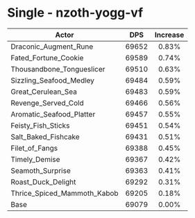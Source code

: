 # Single - nzoth-yogg-vf
| Actor | DPS | Increase |
|---|:---:|:---:|
|Draconic_Augment_Rune|69652|0.83%|
|Fated_Fortune_Cookie|69589|0.74%|
|Thousandbone_Tongueslicer|69510|0.63%|
|Sizzling_Seafood_Medley|69484|0.59%|
|Great_Cerulean_Sea|69483|0.59%|
|Revenge_Served_Cold|69466|0.56%|
|Aromatic_Seafood_Platter|69457|0.55%|
|Feisty_Fish_Sticks|69451|0.54%|
|Salt_Baked_Fishcake|69431|0.51%|
|Filet_of_Fangs|69388|0.45%|
|Timely_Demise|69367|0.42%|
|Seamoth_Surprise|69363|0.41%|
|Roast_Duck_Delight|69292|0.31%|
|Thrice_Spiced_Mammoth_Kabob|69205|0.18%|
|Base|69079|0.00%|
